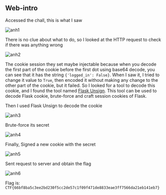 ## Web-intro

Accessed the chall, this is what I saw

![anh1](https://live.staticflickr.com/65535/51875724377_7fcebe2e7e_z.jpg)

There is no clue about what to do, so I looked at the HTTP request to check if there was anything wrong

![anh2](https://live.staticflickr.com/65535/51876764283_f44e9900ac_z.jpg)

The cookie session they set maybe injectable because when you decode the first part of the cookie before the first dot using base64 decode, you can see that it has the string `{'logged_in': False}`. When I saw it, I tried to change it value to `True`, then encoded it without making any change to the other part of the cookie, but it failed. So I looked for a tool to decode this cookie, and I found the tool named [Flask Unsign](https://pypi.org/project/flask-unsign/). This tool can be used to decode Flask cookie, brute-force and craft session cookies of Flask.

Then I used Flask Unsign to decode the cookie

![anh3](https://live.staticflickr.com/65535/51876688136_33e83fc1e5_z.jpg)

Brute-force its secret

![anh4](https://live.staticflickr.com/65535/51877330140_933bd90fb9_z.jpg)

Finally, Signed a new cookie with the secret

![anh5](https://live.staticflickr.com/65535/51877330135_78a3d793eb_z.jpg)

Sent request to server and obtain the flag

![anh6](https://live.staticflickr.com/65535/51876764248_81a48cb4f7_z.jpg)

Flag is: `CTF{66bf8ba5c3ee2bd230f5cc2de57c1f09f471de8833eae3ff7566da21eb141eb7}`